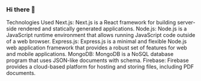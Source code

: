 ### Hi there 👋

Technologies Used
Next.js: Next.js is a React framework for building server-side rendered and statically generated applications.
Node.js: Node.js is a JavaScript runtime environment that allows running JavaScript code outside of a web browser.
Express.js: Express.js is a minimal and flexible Node.js web application framework that provides a robust set of features for web and mobile applications.
MongoDB: MongoDB is a NoSQL database program that uses JSON-like documents with schema.
Firebase: Firebase provides a cloud-based platform for hosting and storing files, including PDF documents.

